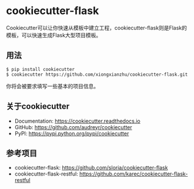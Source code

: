 # cookiecutter-flask

Cookiecutter可以让你快速从模板中建立工程，cookiecutter-flask则是Flask的模板，可以快速生成Flask大型项目模板。

## 用法

```
$ pip install cookiecutter
$ cookiecutter https://github.com/xiongxianzhu/cookiecutter-flask.git
```

你将会被要求填写一些基本的项目信息。

## 关于cookiecutter

- Documentation: https://cookiecutter.readthedocs.io
- GitHub: https://github.com/audreyr/cookiecutter
- PyPI: https://pypi.python.org/pypi/cookiecutter

## 参考项目

- cookiecutter-flask: https://github.com/sloria/cookiecutter-flask
- cookiecutter-flask-restful: https://github.com/karec/cookiecutter-flask-restful


